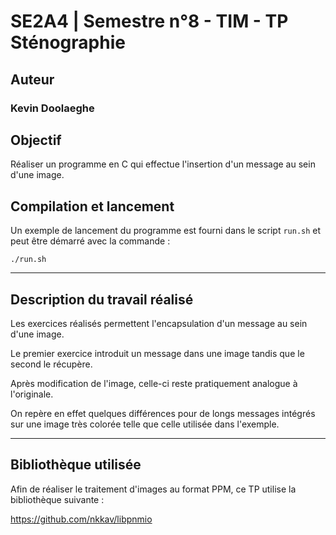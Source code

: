 # SE2A4 | Semestre n°8 - TIM - TP Sténographie

## Auteur

### Kevin Doolaeghe

## Objectif

Réaliser un programme en C qui effectue l'insertion d'un message au sein d'une image.

## Compilation et lancement

Un exemple de lancement du programme est fourni dans le script `run.sh` et peut être démarré avec la commande :

```
./run.sh
```

- - - - -

## Description du travail réalisé

Les exercices réalisés permettent l'encapsulation d'un message au sein d'une image.

Le premier exercice introduit un message dans une image tandis que le second le récupère.

Après modification de l'image, celle-ci reste pratiquement analogue à l'originale.

On repère en effet quelques différences pour de longs messages intégrés sur une image très colorée telle que celle utilisée dans l'exemple.

- - - - -

## Bibliothèque utilisée

Afin de réaliser le traitement d'images au format PPM, ce TP utilise la bibliothèque suivante :

https://github.com/nkkav/libpnmio